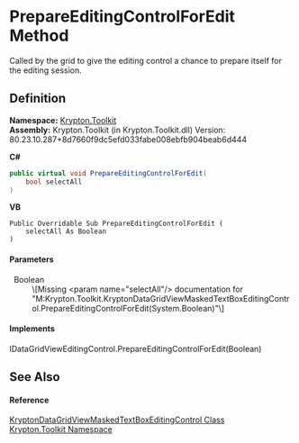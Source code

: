 # PrepareEditingControlForEdit Method


Called by the grid to give the editing control a chance to prepare itself for the editing session.



## Definition
**Namespace:** <a href="79d2eac2-21f4-54ff-7552-b20c33c30600.md">Krypton.Toolkit</a>  
**Assembly:** Krypton.Toolkit (in Krypton.Toolkit.dll) Version: 80.23.10.287+8d7660f9dc5efd033fabe008ebfb904beab6d444

**C#**
``` C#
public virtual void PrepareEditingControlForEdit(
	bool selectAll
)
```
**VB**
``` VB
Public Overridable Sub PrepareEditingControlForEdit ( 
	selectAll As Boolean
)
```



#### Parameters
<dl><dt>  Boolean</dt><dd>\[Missing &lt;param name="selectAll"/&gt; documentation for "M:Krypton.Toolkit.KryptonDataGridViewMaskedTextBoxEditingControl.PrepareEditingControlForEdit(System.Boolean)"\]</dd></dl>

#### Implements
IDataGridViewEditingControl.PrepareEditingControlForEdit(Boolean)  


## See Also


#### Reference
<a href="456849ff-f62a-aabf-5b8b-1a805e76e898.md">KryptonDataGridViewMaskedTextBoxEditingControl Class</a>  
<a href="79d2eac2-21f4-54ff-7552-b20c33c30600.md">Krypton.Toolkit Namespace</a>  
